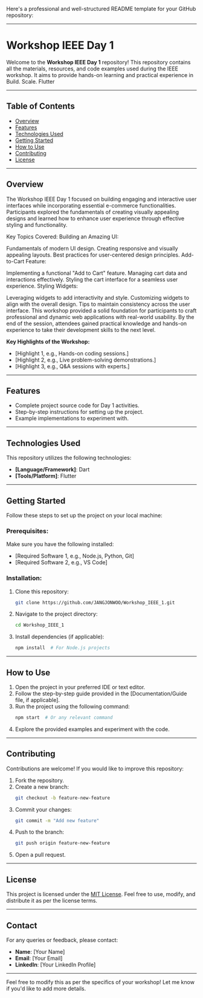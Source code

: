Here's a professional and well-structured README template for your GitHub repository:

---

# **Workshop IEEE Day 1**  
Welcome to the **Workshop IEEE Day 1** repository! This repository contains all the materials, resources, and code examples used during the IEEE workshop. It aims to provide hands-on learning and practical experience in Build. Scale. Flutter  

---

## **Table of Contents**
- [Overview](#overview)  
- [Features](#features)  
- [Technologies Used](#technologies-used)  
- [Getting Started](#getting-started)  
- [How to Use](#how-to-use)  
- [Contributing](#contributing)  
- [License](#license)  

---

## **Overview**   
The Workshop IEEE Day 1 focused on building engaging and interactive user interfaces while incorporating essential e-commerce functionalities. Participants explored the fundamentals of creating visually appealing designs and learned how to enhance user experience through effective styling and functionality.

Key Topics Covered:
Building an Amazing UI:

Fundamentals of modern UI design.
Creating responsive and visually appealing layouts.
Best practices for user-centered design principles.
Add-to-Cart Feature:

Implementing a functional "Add to Cart" feature.
Managing cart data and interactions effectively.
Styling the cart interface for a seamless user experience.
Styling Widgets:

Leveraging widgets to add interactivity and style.
Customizing widgets to align with the overall design.
Tips to maintain consistency across the user interface.
This workshop provided a solid foundation for participants to craft professional and dynamic web applications with real-world usability. By the end of the session, attendees gained practical knowledge and hands-on experience to take their development skills to the next level.

 

**Key Highlights of the Workshop:**  
- [Highlight 1, e.g., Hands-on coding sessions.]  
- [Highlight 2, e.g., Live problem-solving demonstrations.]  
- [Highlight 3, e.g., Q&A sessions with experts.]  

---

## **Features**  
- Complete project source code for Day 1 activities.  
- Step-by-step instructions for setting up the project.  
- Example implementations to experiment with.  

---

## **Technologies Used**
This repository utilizes the following technologies:  
- **[Language/Framework]**: Dart 
- **[Tools/Platform]**: Flutter 


---

## **Getting Started**  
Follow these steps to set up the project on your local machine:

### **Prerequisites:**  
Make sure you have the following installed:  
- [Required Software 1, e.g., Node.js, Python, Git]  
- [Required Software 2, e.g., VS Code]  

### **Installation:**  
1. Clone this repository:
   ```bash
   git clone https://github.com/JANGJONWOO/Workshop_IEEE_1.git
   ```
2. Navigate to the project directory:
   ```bash
   cd Workshop_IEEE_1
   ```
3. Install dependencies (if applicable):  
   ```bash
   npm install  # For Node.js projects
   ```

---

## **How to Use**
1. Open the project in your preferred IDE or text editor.  
2. Follow the step-by-step guide provided in the [Documentation/Guide file, if applicable].  
3. Run the project using the following command:
   ```bash
   npm start  # Or any relevant command
   ```
4. Explore the provided examples and experiment with the code.  

---

## **Contributing**
Contributions are welcome! If you would like to improve this repository:  
1. Fork the repository.  
2. Create a new branch:  
   ```bash
   git checkout -b feature-new-feature
   ```
3. Commit your changes:  
   ```bash
   git commit -m "Add new feature"
   ```
4. Push to the branch:  
   ```bash
   git push origin feature-new-feature
   ```
5. Open a pull request.  

---

## **License**
This project is licensed under the [MIT License](LICENSE). Feel free to use, modify, and distribute it as per the license terms.

---

## **Contact**  
For any queries or feedback, please contact:  
- **Name**: [Your Name]  
- **Email**: [Your Email]  
- **LinkedIn**: [Your LinkedIn Profile]  

---

Feel free to modify this as per the specifics of your workshop! Let me know if you'd like to add more details.

